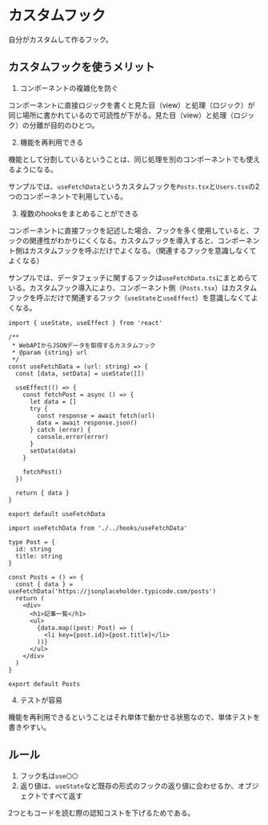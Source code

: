 # カスタムフック

自分がカスタムして作るフック。

## カスタムフックを使うメリット

1. コンポーネントの複雑化を防ぐ

コンポーネントに直接ロジックを書くと見た目（view）と処理（ロジック）が同じ場所に書かれているので可読性が下がる。見た目（view）と処理（ロジック）の分離が目的のひとつ。

2. 機能を再利用できる

機能として分割しているということは、同じ処理を別のコンポーネントでも使えるようになる。

サンプルでは、`useFetchData`というカスタムフックを`Posts.tsx`と`Users.tsx`の2つのコンポーネントで利用している。

3. 複数のhooksをまとめることができる

コンポーネントに直接フックを記述した場合、フックを多く使用していると、フックの関連性がわかりにくくなる。カスタムフックを導入すると、コンポーネント側はカスタムフックを呼ぶだけでよくなる。（関連するフックを意識しなくてよくなる）

サンプルでは、データフェッチに関するフックは`useFetchData.ts`にまとめらている。カスタムフック導入により、コンポーネント側（`Posts.tsx`）はカスタムフックを呼ぶだけで関連するフック（`useState`と`useEffect`）を意識しなくてよくなる。

```tsx
import { useState, useEffect } from 'react'

/**
 * WebAPIからJSONデータを取得するカスタムフック
 * @param {string} url
 */
const useFetchData = (url: string) => {
  const [data, setData] = useState([])

  useEffect(() => {
    const fetchPost = async () => {
      let data = []
      try {
        const response = await fetch(url)
        data = await response.json()
      } catch (error) {
        console.error(error)
      }
      setData(data)
    }

    fetchPost()
  })

  return { data }
}

export default useFetchData
```

```tsx
import useFetchData from './../hooks/useFetchData'

type Post = {
  id: string
  title: string
}

const Posts = () => {
  const { data } = useFetchData('https://jsonplaceholder.typicode.com/posts')
  return (
    <div>
      <h1>記事一覧</h1>
      <ul>
        {data.map((post: Post) => (
          <li key={post.id}>{post.title}</li>
        ))}
      </ul>
    </div>
  )
}

export default Posts
```

4. テストが容易

機能を再利用できるということはそれ単体で動かせる状態なので、単体テストを書きやすい。

## ルール

1. フック名は`use〇〇`
2. 返り値は、`useState`など既存の形式のフックの返り値に合わせるか、オブジェクトですべて返す

2つともコードを読む際の認知コストを下げるためである。

